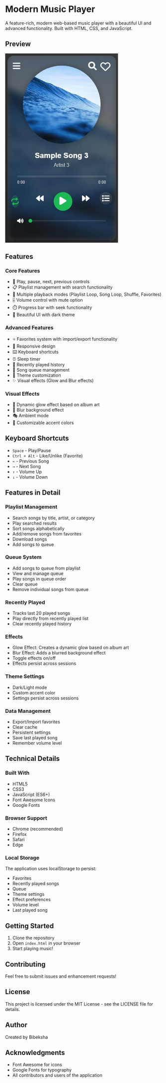 # Modern Music Player

A feature-rich, modern web-based music player with a beautiful UI and advanced functionality. Built with HTML, CSS, and JavaScript.

## Preview

![Music Player Preview](music%20preview.jpeg)

## Features

### Core Features
- 🎵 Play, pause, next, previous controls
- 📋 Playlist management with search functionality
- 🔄 Multiple playback modes (Playlist Loop, Song Loop, Shuffle, Favorites)
- 🎚️ Volume control with mute option
- ⏱️ Progress bar with seek functionality
- 🎨 Beautiful UI with dark theme

### Advanced Features
- ⭐ Favorites system with import/export functionality
- 📱 Responsive design
- ⌨️ Keyboard shortcuts
- ⏰ Sleep timer
- 📜 Recently played history
- 🎯 Song queue management
- 🎨 Theme customization
- ✨ Visual effects (Glow and Blur effects)

### Visual Effects
- 🌟 Dynamic glow effect based on album art
- 🎨 Blur background effect
- 🎭 Ambient mode
- 🎨 Customizable accent colors

## Keyboard Shortcuts

- `Space` - Play/Pause
- `Ctrl + Alt` - Like/Unlike (Favorite)
- `←` - Previous Song
- `→` - Next Song
- `↑` - Volume Up
- `↓` - Volume Down

## Features in Detail

### Playlist Management
- Search songs by title, artist, or category
- Play searched results
- Sort songs alphabetically
- Add/remove songs from favorites
- Download songs
- Add songs to queue

### Queue System
- Add songs to queue from playlist
- View and manage queue
- Play songs in queue order
- Clear queue
- Remove individual songs from queue

### Recently Played
- Tracks last 20 played songs
- Play directly from recently played list
- Clear recently played history

### Effects
- Glow Effect: Creates a dynamic glow based on album art
- Blur Effect: Adds a blurred background effect
- Toggle effects on/off
- Effects persist across sessions

### Theme Settings
- Dark/Light mode
- Custom accent color
- Settings persist across sessions

### Data Management
- Export/Import favorites
- Clear cache
- Persistent settings
- Save last played song
- Remember volume level

## Technical Details

### Built With
- HTML5
- CSS3
- JavaScript (ES6+)
- Font Awesome Icons
- Google Fonts

### Browser Support
- Chrome (recommended)
- Firefox
- Safari
- Edge

### Local Storage
The application uses localStorage to persist:
- Favorites
- Recently played songs
- Queue
- Theme settings
- Effect preferences
- Volume level
- Last played song

## Getting Started

1. Clone the repository
2. Open `index.html` in your browser
3. Start playing music!

## Contributing

Feel free to submit issues and enhancement requests!

## License

This project is licensed under the MIT License - see the LICENSE file for details.

## Author

Created by Bibeksha

## Acknowledgments

- Font Awesome for icons
- Google Fonts for typography
- All contributors and users of the application 